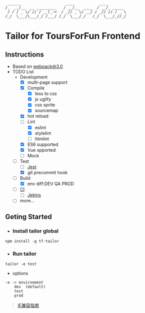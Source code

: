 ```
 ______                    ____           ____
/_  __/__  __ _________   / __/__  ____  / __/_ _____
 / / / _ \/ // / __(_-<  / _// _ \/ __/ / _// // / _ \
/_/  \___/\___/_/ /___/ /_/  \___/_/   /_/  \___/_//_/
```

# Tailor for ToursForFun Frontend

## Instructions
- Based on webpack@3.0
- TODO List
	- Development
		- [x] multi-page support
		- [x] Compile
			- [x] less to css
			- [x] js uglify
			- [x] css sprite
			- [x] sourcemap
		- [x] hot reload
		- [ ] Lint
			- [x] eslint
			- [x] stylelint
			- [ ] htmlint
		- [x] ES6 supported
		- [x] Vue spported
		- [ ] Mock
	- [ ] Test
		- [ ] [Jest](http://facebook.github.io/jest/docs/zh-Hans/getting-started.html)
		- [x] git precommit hook
	- [ ] Build
		- [x] env diff:DEV QA PROD
	- [ ] [CI](https://zhuanlan.zhihu.com/p/26701038)
		- [ ] [Jekins](https://www.liaoxuefeng.com/article/001463233913442cdb2d1bd1b1b42e3b0b29eb1ba736c5e000)
	- [ ] more...

## Geting Started
- ### Install tailor global

```
npm install -g tf-tailor
```

- ### Run tailor

```
tailor -e test
```

- options
```
-e -> environment
	dev  (default)
	test
	prod
```

> [IE兼容指南](http://www.zuojj.com/archives/2157.html)
